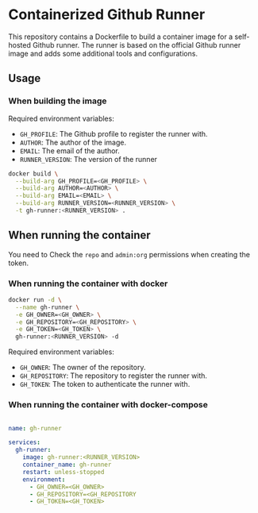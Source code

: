# Containerized Github Runner

This repository contains a Dockerfile to build a container image for a self-hosted Github runner. The runner is based on the official Github runner image and adds some additional tools and configurations.

## Usage

### When building the image

Required environment variables:
- `GH_PROFILE`: The Github profile to register the runner with.
- `AUTHOR`: The author of the image.
- `EMAIL`: The email of the author.
- `RUNNER_VERSION`: The version of the runner

```bash
docker build \
  --build-arg GH_PROFILE=<GH_PROFILE> \
  --build-arg AUTHOR=<AUTHOR> \
  --build-arg EMAIL=<EMAIL> \
  --build-arg RUNNER_VERSION=<RUNNER_VERSION> \
  -t gh-runner:<RUNNER_VERSION> .
```

## When running the container

You need to Check the `repo` and `admin:org` permissions when creating the token.

### When running the container with docker

```bash
docker run -d \
  --name gh-runner \
  -e GH_OWNER=<GH_OWNER> \
  -e GH_REPOSITORY=<GH_REPOSITORY> \
  -e GH_TOKEN=<GH_TOKEN> \
  gh-runner:<RUNNER_VERSION> -d
```

Required environment variables:

- `GH_OWNER`: The owner of the repository.
- `GH_REPOSITORY`: The repository to register the runner with.
- `GH_TOKEN`: The token to authenticate the runner with.


### When running the container with docker-compose

```yaml

name: gh-runner

services:
  gh-runner:
    image: gh-runner:<RUNNER_VERSION>
    container_name: gh-runner
    restart: unless-stopped
    environment:
      - GH_OWNER=<GH_OWNER>
      - GH_REPOSITORY=<GH_REPOSITORY
      - GH_TOKEN=<GH_TOKEN>

```


